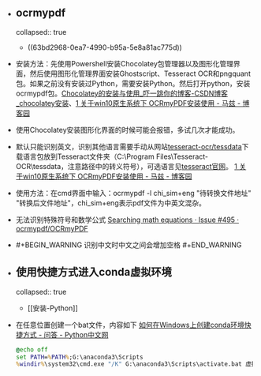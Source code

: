 - ## ocrmypdf
  collapsed:: true
	- ((63bd2968-0ea7-4990-b95a-5e8a81ac775d))
- 安装方法：先使用Powershell安装Chocolatey包管理器以及图形化管理界面，然后使用图形化管理界面安装Ghostscript、Tesseract OCR和pngquant包。如果之前没有安装过Python，需要安装Python。然后打开python，安装ocrmypdf包。[Chocolatey的安装与使用_吓一跳你的博客-CSDN博客_chocolatey安装](https://blog.csdn.net/penguinyao/article/details/124613774)、[1 关于win10原生系统下 OCRmyPDF安装使用 - 马兹 - 博客园](https://www.cnblogs.com/edisp/p/16667455.html)
- 使用Chocolatey安装图形化界面的时候可能会报错，多试几次才能成功。
- 默认只能识别英文，识别其他语言需要手动从网站[tesseract-ocr/tessdata](https://github.com/tesseract-ocr/tessdata)下载语言包放到Tesseract文件夹（C:\\Program Files\\Tesseract-OCR\\tessdata，注意路径中的转义符号），可选语言见[tesseract官网](https://github.com/tesseract-ocr/tesseract/blob/main/doc/tesseract.1.asc#languages)。 [1 关于win10原生系统下 OCRmyPDF安装使用 - 马兹 - 博客园](https://www.cnblogs.com/edisp/p/16667455.html)
- 使用方法：在cmd界面中输入：ocrmypdf -l chi_sim+eng "待转换文件地址" "转换后文件地址"，chi_sim+eng表示pdf文件为中英文混杂。
- 无法识别特殊符号和数学公式 [Searching math equations · Issue #495 · ocrmypdf/OCRmyPDF](https://github.com/ocrmypdf/OCRmyPDF/issues/495)
- #+BEGIN_WARNING
  识别中文时中文之间会增加空格
  #+END_WARNING
- ## 使用快捷方式进入conda虚拟环境
  collapsed:: true
	- [[安装-Python]]
- 在任意位置创建一个bat文件，内容如下 [如何在Windows上创建conda环境快捷方式 - 问答 - Python中文网](https://www.cnpython.com/qa/123167)
  
  ``` cmd
  @echo off    
  set PATH=%PATH%;G:\anaconda3\Scripts
  %windir%\system32\cmd.exe "/K" G:\anaconda3\Scripts\activate.bat 虚拟环境名称
  ```